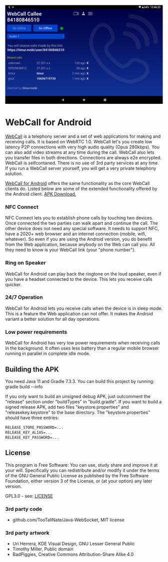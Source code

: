 <div align="center">
  <a href="https://timur.mobi/webcall/android"><img src="WebCall-for-Android.png" alt="WebCall for Android"></a>
</div>

# WebCall for Android

[WebCall](https://github.com/mehrvarz/webcall) is a telephony server and a set of web applications for making and receiving calls. It is based on WebRTC 1.0. WebCall let's you create low latency P2P connections with very high audio quality (Opus 280kbps). You can also add video streams at any time during the call. WebCall also lets you transfer files in both directions. Connections are always e2e encrypted. WebCall is selfcontaned. There is no use of 3rd party services at any time. If you run a WebCall server yourself, you will get a very private telephony solution.

[WebCall for Android](https://timur.mobi/webcall/android) offers the same functionality as the core WebCall clients do. Listed below are some of the extended functionality offered by the Android client. [APK Download.](https://timur.mobi/webcall/android/#download)

### NFC Connect

NFC Connect lets you to establish phone calls by touching two devices. Once connected the two parties can walk apart and continue the call. The other device does not need any special software. It needs to support NFC, have a 2020+ web browser and an internet connection (mobile, wifi, whatever). So even if you are using the Android version, you do benefit from the Web application, because anybody on the Web can call you. All they need to know is your WebCall link (your "phone number").

### Ring on Speaker

WebCall for Android can play back the ringtone on the loud speaker, even if you have a headset connected to the device. This lets you receive calls quicker.

### 24/7 Operation

WebCall for Android lets you receive calls when the device is in sleep mode. This is a feature the Web application can not offer. It makes the Android variant a better solution for all day operations.

### Low power requirements

WebCall for Android has very low power requirements when receiving calls in the background. It often uses less battery than a regular mobile browser running in parallel in complete idle mode.


## Building the APK

You need Java 11 and Gradle 7.3.3. You can build this project by running: gradle build --info

If you only want to build an unsigned debug APK, just outcomment the "release" section under "buildTypes" in "build.gradle". If you want to build a signed release APK, add two files "keystore.properties" and "releasekey.keystore" to the base directory. The "keystore.properties" should have three entries:
```
RELEASE_STORE_PASSWORD=...
RELEASE_KEY_ALIAS=...
RELEASE_KEY_PASSWORD=...
```

## License

This program is Free Software: You can use, study share and improve it at your will. Specifically you can redistribute and/or modify it under the terms of the GNU General Public License as published by the Free Software Foundation, either version 3 of the License, or (at your option) any later version.

GPL3.0 - see: [LICENSE](LICENSE)

### 3rd party code

- github.com/TooTallNate/Java-WebSocket, MIT license

### 3rd party artwork

- Uri Herrera, KDE Visual Design, GNU Lesser General Public
- Timothy Miller, Public domain
- BadPiggies, Creative Commons Attribution-Share Alike 4.0

